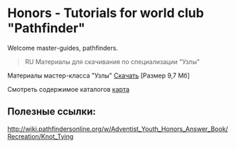 # Honors - Tutorials for world club "Pathfinder"

Welcome master-guides, pathfinders.

> RU Материалы для скачивания по специализации "Узлы" 

Материалы мастер-класса "Узлы" [Скачать](https://github.com/TPC-club/Honors/archive/shloms2018.zip) [Размер 9,7 Мб]

Смотреть содержимое каталогов [карта](https://github.com/TPC-club/Honors/blob/shloms2018/source/ru/%D0%9A%D0%B0%D1%82%D0%B5%D0%B3%D0%BE%D1%80%D0%B8%D0%B8/%D0%90%D0%BA%D1%82%D0%B8%D0%B2%D0%BD%D1%8B%D0%B9-%D0%BE%D1%82%D0%B4%D1%8B%D1%85/%D0%9D%D0%B0%D1%88%D0%B8%D0%B2%D0%BA%D0%B8/%D0%A3%D0%B7%D0%BB%D1%8B/tree.txt)

## Полезные ссылки:

http://wiki.pathfindersonline.org/w/Adventist_Youth_Honors_Answer_Book/Recreation/Knot_Tying